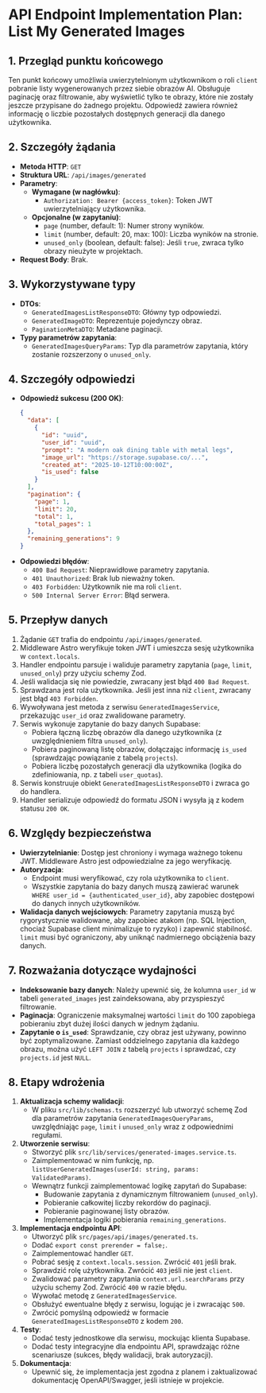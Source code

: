 # API Endpoint Implementation Plan: List My Generated Images

## 1. Przegląd punktu końcowego
Ten punkt końcowy umożliwia uwierzytelnionym użytkownikom o roli `client` pobranie listy wygenerowanych przez siebie obrazów AI. Obsługuje paginację oraz filtrowanie, aby wyświetlić tylko te obrazy, które nie zostały jeszcze przypisane do żadnego projektu. Odpowiedź zawiera również informację o liczbie pozostałych dostępnych generacji dla danego użytkownika.

## 2. Szczegóły żądania
- **Metoda HTTP**: `GET`
- **Struktura URL**: `/api/images/generated`
- **Parametry**:
  - **Wymagane (w nagłówku)**:
    - `Authorization: Bearer {access_token}`: Token JWT uwierzytelniający użytkownika.
  - **Opcjonalne (w zapytaniu)**:
    - `page` (number, default: 1): Numer strony wyników.
    - `limit` (number, default: 20, max: 100): Liczba wyników na stronie.
    - `unused_only` (boolean, default: false): Jeśli `true`, zwraca tylko obrazy nieużyte w projektach.
- **Request Body**: Brak.

## 3. Wykorzystywane typy
- **DTOs**:
  - `GeneratedImagesListResponseDTO`: Główny typ odpowiedzi.
  - `GeneratedImageDTO`: Reprezentuje pojedynczy obraz.
  - `PaginationMetaDTO`: Metadane paginacji.
- **Typy parametrów zapytania**:
  - `GeneratedImagesQueryParams`: Typ dla parametrów zapytania, który zostanie rozszerzony o `unused_only`.

## 4. Szczegóły odpowiedzi
- **Odpowiedź sukcesu (200 OK)**:
  ```json
  {
    "data": [
      {
        "id": "uuid",
        "user_id": "uuid",
        "prompt": "A modern oak dining table with metal legs",
        "image_url": "https://storage.supabase.co/...",
        "created_at": "2025-10-12T10:00:00Z",
        "is_used": false
      }
    ],
    "pagination": {
      "page": 1,
      "limit": 20,
      "total": 1,
      "total_pages": 1
    },
    "remaining_generations": 9
  }
  ```
- **Odpowiedzi błędów**:
  - `400 Bad Request`: Nieprawidłowe parametry zapytania.
  - `401 Unauthorized`: Brak lub nieważny token.
  - `403 Forbidden`: Użytkownik nie ma roli `client`.
  - `500 Internal Server Error`: Błąd serwera.

## 5. Przepływ danych
1.  Żądanie `GET` trafia do endpointu `/api/images/generated`.
2.  Middleware Astro weryfikuje token JWT i umieszcza sesję użytkownika w `context.locals`.
3.  Handler endpointu parsuje i waliduje parametry zapytania (`page`, `limit`, `unused_only`) przy użyciu schemy Zod.
4.  Jeśli walidacja się nie powiedzie, zwracany jest błąd `400 Bad Request`.
5.  Sprawdzana jest rola użytkownika. Jeśli jest inna niż `client`, zwracany jest błąd `403 Forbidden`.
6.  Wywoływana jest metoda z serwisu `GeneratedImagesService`, przekazując `user_id` oraz zwalidowane parametry.
7.  Serwis wykonuje zapytanie do bazy danych Supabase:
    -   Pobiera łączną liczbę obrazów dla danego użytkownika (z uwzględnieniem filtra `unused_only`).
    -   Pobiera paginowaną listę obrazów, dołączając informację `is_used` (sprawdzając powiązanie z tabelą `projects`).
    -   Pobiera liczbę pozostałych generacji dla użytkownika (logika do zdefiniowania, np. z tabeli `user_quotas`).
8.  Serwis konstruuje obiekt `GeneratedImagesListResponseDTO` i zwraca go do handlera.
9.  Handler serializuje odpowiedź do formatu JSON i wysyła ją z kodem statusu `200 OK`.

## 6. Względy bezpieczeństwa
- **Uwierzytelnianie**: Dostęp jest chroniony i wymaga ważnego tokenu JWT. Middleware Astro jest odpowiedzialne za jego weryfikację.
- **Autoryzacja**:
  -   Endpoint musi weryfikować, czy rola użytkownika to `client`.
  -   Wszystkie zapytania do bazy danych muszą zawierać warunek `WHERE user_id = {authenticated_user_id}`, aby zapobiec dostępowi do danych innych użytkowników.
- **Walidacja danych wejściowych**: Parametry zapytania muszą być rygorystycznie walidowane, aby zapobiec atakom (np. SQL Injection, chociaż Supabase client minimalizuje to ryzyko) i zapewnić stabilność. `limit` musi być ograniczony, aby uniknąć nadmiernego obciążenia bazy danych.

## 7. Rozważania dotyczące wydajności
- **Indeksowanie bazy danych**: Należy upewnić się, że kolumna `user_id` w tabeli `generated_images` jest zaindeksowana, aby przyspieszyć filtrowanie.
- **Paginacja**: Ograniczenie maksymalnej wartości `limit` do 100 zapobiega pobieraniu zbyt dużej ilości danych w jednym żądaniu.
- **Zapytanie o `is_used`**: Sprawdzanie, czy obraz jest używany, powinno być zoptymalizowane. Zamiast oddzielnego zapytania dla każdego obrazu, można użyć `LEFT JOIN` z tabelą `projects` i sprawdzać, czy `projects.id` jest `NULL`.

## 8. Etapy wdrożenia
1.  **Aktualizacja schemy walidacji**:
    -   W pliku `src/lib/schemas.ts` rozszerzyć lub utworzyć schemę Zod dla parametrów zapytania `GeneratedImagesQueryParams`, uwzględniając `page`, `limit` i `unused_only` wraz z odpowiednimi regułami.
2.  **Utworzenie serwisu**:
    -   Stworzyć plik `src/lib/services/generated-images.service.ts`.
    -   Zaimplementować w nim funkcję, np. `listUserGeneratedImages(userId: string, params: ValidatedParams)`.
    -   Wewnątrz funkcji zaimplementować logikę zapytań do Supabase:
        -   Budowanie zapytania z dynamicznym filtrowaniem (`unused_only`).
        -   Pobieranie całkowitej liczby rekordów do paginacji.
        -   Pobieranie paginowanej listy obrazów.
        -   Implementacja logiki pobierania `remaining_generations`.
3.  **Implementacja endpointu API**:
    -   Utworzyć plik `src/pages/api/images/generated.ts`.
    -   Dodać `export const prerender = false;`.
    -   Zaimplementować handler `GET`.
    -   Pobrać sesję z `context.locals.session`. Zwrócić `401` jeśli brak.
    -   Sprawdzić rolę użytkownika. Zwrócić `403` jeśli nie jest `client`.
    -   Zwalidować parametry zapytania `context.url.searchParams` przy użyciu schemy Zod. Zwrócić `400` w razie błędu.
    -   Wywołać metodę z `GeneratedImagesService`.
    -   Obsłużyć ewentualne błędy z serwisu, logując je i zwracając `500`.
    -   Zwrócić pomyślną odpowiedź w formacie `GeneratedImagesListResponseDTO` z kodem `200`.
4.  **Testy**:
    -   Dodać testy jednostkowe dla serwisu, mockując klienta Supabase.
    -   Dodać testy integracyjne dla endpointu API, sprawdzając różne scenariusze (sukces, błędy walidacji, brak autoryzacji).
5.  **Dokumentacja**:
    -   Upewnić się, że implementacja jest zgodna z planem i zaktualizować dokumentację OpenAPI/Swagger, jeśli istnieje w projekcie.
